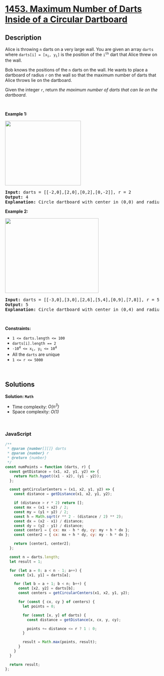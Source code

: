 # [1453. Maximum Number of Darts Inside of a Circular Dartboard](https://leetcode.com/problems/maximum-number-of-darts-inside-of-a-circular-dartboard)

## Description

<div class="elfjS" data-track-load="description_content"><p>Alice is throwing <code>n</code> darts on a very large wall. You are given an array <code>darts</code> where <code>darts[i] = [x<sub>i</sub>, y<sub>i</sub>]</code> is the position of the <code>i<sup>th</sup></code> dart that Alice threw on the wall.</p>

<p>Bob knows the positions of the <code>n</code> darts on the wall. He wants to place a dartboard of radius <code>r</code> on the wall so that the maximum number of darts that Alice throws lie&nbsp;on the dartboard.</p>

<p>Given the integer <code>r</code>, return <em>the maximum number of darts that can lie on the dartboard</em>.</p>

<p>&nbsp;</p>
<p><strong class="example">Example 1:</strong></p>
<img alt="" src="https://assets.leetcode.com/uploads/2020/04/29/sample_1_1806.png" style="width: 248px; height: 211px;">
<pre><strong>Input:</strong> darts = [[-2,0],[2,0],[0,2],[0,-2]], r = 2
<strong>Output:</strong> 4
<strong>Explanation:</strong> Circle dartboard with center in (0,0) and radius = 2 contain all points.
</pre>

<p><strong class="example">Example 2:</strong></p>
<img alt="" src="https://assets.leetcode.com/uploads/2020/04/29/sample_2_1806.png" style="width: 306px; height: 244px;">
<pre><strong>Input:</strong> darts = [[-3,0],[3,0],[2,6],[5,4],[0,9],[7,8]], r = 5
<strong>Output:</strong> 5
<strong>Explanation:</strong> Circle dartboard with center in (0,4) and radius = 5 contain all points except the point (7,8).
</pre>

<p>&nbsp;</p>
<p><strong>Constraints:</strong></p>

<ul>
	<li><code>1 &lt;= darts.length &lt;= 100</code></li>
	<li><code>darts[i].length == 2</code></li>
	<li><code>-10<sup>4</sup> &lt;= x<sub>i</sub>, y<sub>i</sub> &lt;= 10<sup>4</sup></code></li>
	<li>All the <code>darts</code>&nbsp;are unique</li>
	<li><code>1 &lt;= r &lt;= 5000</code></li>
</ul>
</div>

<p>&nbsp;</p>

## Solutions

**Solution: `Math`**

- Time complexity: <em>O(n<sup>3</sup>)</em>
- Space complexity: <em>O(1)</em>

<p>&nbsp;</p>

### **JavaScript**

```js
/**
 * @param {number[][]} darts
 * @param {number} r
 * @return {number}
 */
const numPoints = function (darts, r) {
  const getDistance = (x1, x2, y1, y2) => {
    return Math.hypot((x1 - x2), (y1 - y2));
  };

  const getCircularCenters = (x1, x2, y1, y2) => {
    const distance = getDistance(x1, x2, y1, y2);

    if (distance > r * 2) return [];
    const mx = (x1 + x2) / 2;
    const my = (y1 + y2) / 2;
    const h = Math.sqrt(r ** 2 - (distance / 2) ** 2);
    const dx = (x2 - x1) / distance;
    const dy = (y2 - y1) / distance;
    const center1 = { cx: mx - h * dy, cy: my + h * dx };
    const center2 = { cx: mx + h * dy, cy: my - h * dx };

    return [center1, center2];
  };

  const n = darts.length;
  let result = 1;

  for (let a = 0; a < n - 1; a++) {
    const [x1, y1] = darts[a];

    for (let b = a + 1; b < n; b++) {
      const [x2, y2] = darts[b];
      const centers = getCircularCenters(x1, x2, y1, y2);

      for (const { cx, cy } of centers) {
        let points = 0;

        for (const [x, y] of darts) {
          const distance = getDistance(x, cx, y, cy);

          points += distance <= r ? 1 : 0;
        }

        result = Math.max(points, result);
      }
    }
  }

  return result;
};
```
